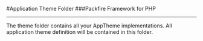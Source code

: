 #Application Theme Folder
###Packfire Framework for PHP

___

The theme folder contains all your AppTheme implementations. All application theme
definition will be contained in this folder.